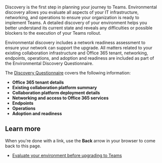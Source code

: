 Discovery is the first step in planning your journey to Teams. Environmental discovery allows you evaluate all aspects of your IT infrastructure, networking, and operations to ensure your organization is ready to implement Teams. A detailed discovery of your environment helps you better understand its current state and reveals any difficulties or possible blockers to the execution of your Teams rollout.

Environmental discovery includes a network readiness assessment to ensure your network can support the upgrade. All matters related to your existing collaboration infrastructure and Office 365 tenant, networking, endpoints, operations, and adoption and readiness are included as part of the Environmental Discovery Questionnaire. 

The [Discovery Questionnaire](https://docs.microsoft.com/MicrosoftTeams/upgrade-plan-journey-evaluate-environment) covers the following information:

- **Office 365 tenant details**
- **Existing collaboration platform summary**
- **Collaboration platform deployment details**
- **Networking and access to Office 365 services**
- **Endpoints**
- **Operations**
- **Adoption and readiness**

## Learn more

When you're done with a link, use the **Back** arrow in your browser to come back to this page.

- [Evaluate your environment before upgrading to Teams](https://docs.microsoft.com/MicrosoftTeams/upgrade-plan-journey-evaluate-environment)
